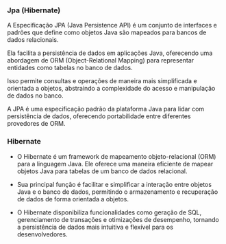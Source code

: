 ### Jpa (Hibernate)

A Especificação JPA (Java Persistence API) é um conjunto de interfaces e padrões que 
define como objetos Java são mapeados para bancos de dados relacionais.

Ela facilita a persistência de dados em aplicações Java, oferecendo uma abordagem de ORM (Object-Relational Mapping) 
para representar entidades como tabelas no banco de dados.

Isso permite consultas e operações de maneira mais simplificada e orientada a objetos, abstraindo a complexidade do 
acesso e manipulação de dados no banco.

A JPA é uma especificação padrão da plataforma Java para lidar com persistência de dados, 
oferecendo portabilidade entre diferentes provedores de ORM.

### Hibernate

- O Hibernate é um framework de mapeamento objeto-relacional (ORM) para a linguagem Java. Ele oferece uma maneira eficiente
de mapear objetos Java para tabelas de um banco de dados relacional.

- Sua principal função é facilitar e simplificar a interação entre objetos Java e o banco de dados, permitindo o 
armazenamento e recuperação de dados de forma orientada a objetos.
- O Hibernate disponibiliza funcionalidades como geração de SQL, gerenciamento de transações e otimizações de desempenho, 
tornando a persistência de dados mais intuitiva e flexível para os desenvolvedores.